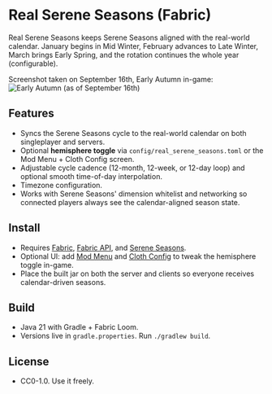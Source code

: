 # Real Serene Seasons (Fabric)

Real Serene Seasons keeps Serene Seasons aligned with the real-world calendar. January begins in Mid Winter, February advances to Late Winter, March brings Early Spring, and the rotation continues the whole year (configurable).

Screenshot taken on September 16th, Early Autumn in-game:
![Early Autumn (as of September 16th)](https://cdn.modrinth.com/data/cached_images/c3402d9817f48f7d5bb5bd7544b7d7579d54ed80.jpeg)

## Features
- Syncs the Serene Seasons cycle to the real-world calendar on both singleplayer and servers.
- Optional **hemisphere toggle** via `config/real_serene_seasons.toml` or the Mod Menu + Cloth Config screen.
- Adjustable cycle cadence (12-month, 12-week, or 12-day loop) and optional smooth time-of-day interpolation.
- Timezone configuration.
- Works with Serene Seasons' dimension whitelist and networking so connected players always see the calendar-aligned season state.

## Install
- Requires [Fabric](https://fabricmc.net/), [Fabric API](https://modrinth.com/mod/fabric-api), and [Serene Seasons](https://modrinth.com/mod/serene-seasons).
- Optional UI: add [Mod Menu](https://modrinth.com/mod/modmenu) and [Cloth Config](https://modrinth.com/mod/cloth-config) to tweak the hemisphere toggle in-game.
- Place the built jar on both the server and clients so everyone receives calendar-driven seasons.

## Build
- Java 21 with Gradle + Fabric Loom.
- Versions live in `gradle.properties`. Run `./gradlew build`.

## License
- CC0-1.0. Use it freely.
